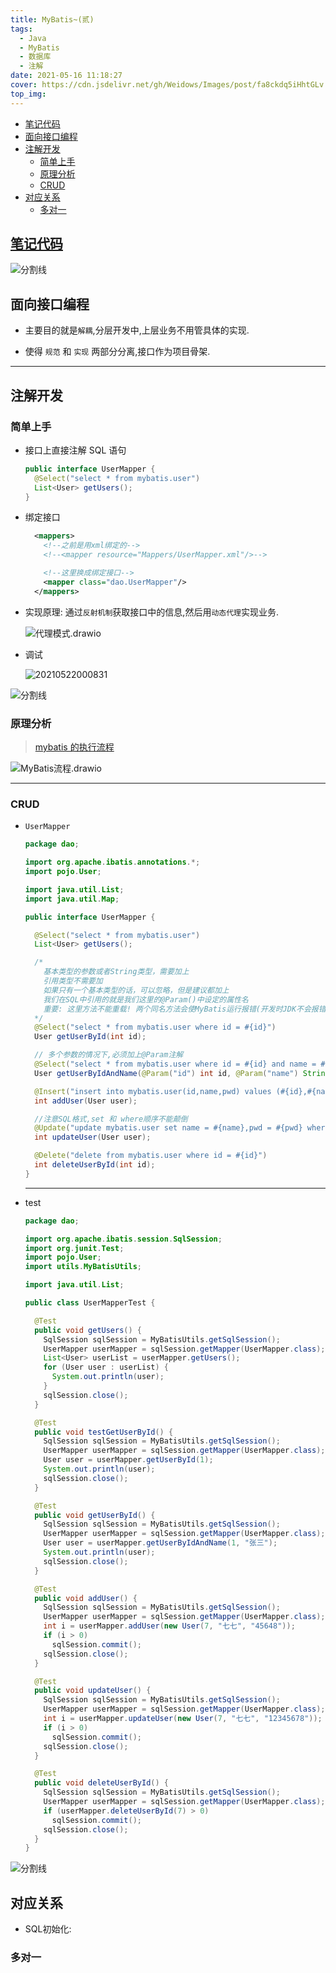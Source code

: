 ```yaml
---
title: MyBatis~(贰)
tags:
  - Java
  - MyBatis
  - 数据库
  - 注解
date: 2021-05-16 11:18:27
cover: https://cdn.jsdelivr.net/gh/Weidows/Images/post/fa8ckdq5iHhtGLv.png
top_img:
---
```


<!--
 * @?: *********************************************************************
 * @Author: Weidows
 * @LastEditors: Weidows
 * @LastEditTime: 2021-06-23 15:12:45
 * @FilePath: \Weidowsd:\Game\Github\Blog-private\source\_posts\Java\MyBatis\3.md
 * @Description:
 * @!: *********************************************************************
-->

- [笔记代码](#笔记代码)
- [面向接口编程](#面向接口编程)
- [注解开发](#注解开发)
  - [简单上手](#简单上手)
  - [原理分析](#原理分析)
  - [CRUD](#crud)
- [对应关系](#对应关系)
  - [多对一](#多对一)

## [笔记代码](https://github.com/Weidows/Weidows/blob/09b2ed9b8e2b87709f36228e0ce46fe977534ce9/MyBatis/)

![分割线](https://cdn.jsdelivr.net/gh/Weidows/Images/img/divider.png)

## 面向接口编程

- 主要目的就是`解耦`,分层开发中,上层业务不用管具体的实现.

- 使得 `规范` 和 `实现` 两部分分离,接口作为项目骨架.

---

## 注解开发

### 简单上手

- 接口上直接注解 SQL 语句

  ```java
  public interface UserMapper {
    @Select("select * from mybatis.user")
    List<User> getUsers();
  }
  ```

- 绑定接口

  ```xml
    <mappers>
      <!--之前是用xml绑定的-->
      <!--<mapper resource="Mappers/UserMapper.xml"/>-->

      <!--这里换成绑定接口-->
      <mapper class="dao.UserMapper"/>
    </mappers>
  ```

- 实现原理: 通过`反射机制`获取接口中的信息,然后用`动态代理`实现业务.

  <img src="https://cdn.jsdelivr.net/gh/Weidows/Images/post/dCVzKFnXZ9c7ISY.png" alt="代理模式.drawio" />

- 调试

  <img src="https://cdn.jsdelivr.net/gh/Weidows/Images/post/WEvNxfeOLcr3Js1.png" alt="20210522000831" />

![分割线](https://cdn.jsdelivr.net/gh/Weidows/Images/img/divider.png)

### 原理分析

> [mybatis 的执行流程](https://blog.csdn.net/qq_38270106/article/details/93398694)

<img src="https://cdn.jsdelivr.net/gh/Weidows/Images/post/zTEReYFDZbnpK4C.png" alt="MyBatis流程.drawio" />

---

### CRUD

- `UserMapper`

  ```java
  package dao;

  import org.apache.ibatis.annotations.*;
  import pojo.User;

  import java.util.List;
  import java.util.Map;

  public interface UserMapper {

    @Select("select * from mybatis.user")
    List<User> getUsers();

    /*
      基本类型的参数或者String类型，需要加上
      引用类型不需要加
      如果只有一个基本类型的话，可以忽略，但是建议都加上
      我们在SQL中引用的就是我们这里的@Param()中设定的属性名
      重要: 这里方法不能重载! 两个同名方法会使MyBatis运行报错(开发时JDK不会报错)
    */
    @Select("select * from mybatis.user where id = #{id}")
    User getUserById(int id);

    // 多个参数的情况下,必须加上@Param注解
    @Select("select * from mybatis.user where id = #{id} and name = #{name}")
    User getUserByIdAndName(@Param("id") int id, @Param("name") String name);

    @Insert("insert into mybatis.user(id,name,pwd) values (#{id},#{name},#{pwd})")
    int addUser(User user);

    //注意SQL格式,set 和 where顺序不能颠倒
    @Update("update mybatis.user set name = #{name},pwd = #{pwd} where id = #{id}")
    int updateUser(User user);

    @Delete("delete from mybatis.user where id = #{id}")
    int deleteUserById(int id);
  }
  ```

  ***

- test

  ```java
  package dao;

  import org.apache.ibatis.session.SqlSession;
  import org.junit.Test;
  import pojo.User;
  import utils.MyBatisUtils;

  import java.util.List;

  public class UserMapperTest {

    @Test
    public void getUsers() {
      SqlSession sqlSession = MyBatisUtils.getSqlSession();
      UserMapper userMapper = sqlSession.getMapper(UserMapper.class);
      List<User> userList = userMapper.getUsers();
      for (User user : userList) {
        System.out.println(user);
      }
      sqlSession.close();
    }

    @Test
    public void testGetUserById() {
      SqlSession sqlSession = MyBatisUtils.getSqlSession();
      UserMapper userMapper = sqlSession.getMapper(UserMapper.class);
      User user = userMapper.getUserById(1);
      System.out.println(user);
      sqlSession.close();
    }

    @Test
    public void getUserById() {
      SqlSession sqlSession = MyBatisUtils.getSqlSession();
      UserMapper userMapper = sqlSession.getMapper(UserMapper.class);
      User user = userMapper.getUserByIdAndName(1, "张三");
      System.out.println(user);
      sqlSession.close();
    }

    @Test
    public void addUser() {
      SqlSession sqlSession = MyBatisUtils.getSqlSession();
      UserMapper userMapper = sqlSession.getMapper(UserMapper.class);
      int i = userMapper.addUser(new User(7, "七七", "45648"));
      if (i > 0)
        sqlSession.commit();
      sqlSession.close();
    }

    @Test
    public void updateUser() {
      SqlSession sqlSession = MyBatisUtils.getSqlSession();
      UserMapper userMapper = sqlSession.getMapper(UserMapper.class);
      int i = userMapper.updateUser(new User(7, "七七", "12345678"));
      if (i > 0)
        sqlSession.commit();
      sqlSession.close();
    }

    @Test
    public void deleteUserById() {
      SqlSession sqlSession = MyBatisUtils.getSqlSession();
      UserMapper userMapper = sqlSession.getMapper(UserMapper.class);
      if (userMapper.deleteUserById(7) > 0)
        sqlSession.commit();
      sqlSession.close();
    }
  }
  ```


![分割线](https://cdn.jsdelivr.net/gh/Weidows/Images/img/divider.png)

## 对应关系

- SQL初始化:


### 多对一
